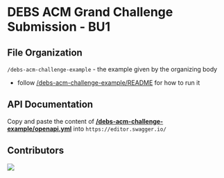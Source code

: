 # DEBS ACM Grand Challenge Submission - BU1

## File Organization
`/debs-acm-challenge-example` - the example given by the organizing body
- follow [/debs-acm-challenge-example/README](/debs-acm-challenge-example/README) for how to run it

## API Documentation
Copy and paste the content of **[/debs-acm-challenge-example/openapi.yml](/debs-acm-challenge-example/openapi.yml)** into `https://editor.swagger.io/`

## Contributors 
<a href="https://contrib.rocks">
  <img src="https://contrib.rocks/image?repo=owenm-26/dems-acm-challenge-bu" />
</a>
